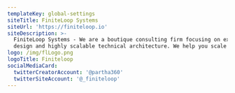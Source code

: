 ```yaml
---
templateKey: global-settings
siteTitle: FiniteLoop Systems
siteUrl: 'https://finiteloop.io'
siteDescription: >-
  FiniteLoop Systems - We are a boutique consulting firm focusing on experience
  design and highly scalable technical architecture. We help you scale
logo: /img/flLogo.png
logoTitle: Finiteloop
socialMediaCard:
  twitterCreatorAccount: '@partha360'
  twitterSiteAccount: '@_finiteloop'
---
```


